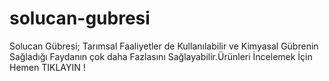 # solucan-gubresi
Solucan Gübresi; Tarımsal Faaliyetler de Kullanılabilir ve Kimyasal Gübrenin Sağladığı Faydanın çok daha Fazlasını Sağlayabilir.Ürünleri İncelemek İçin Hemen TIKLAYIN !
